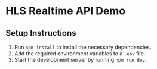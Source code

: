 # HLS Realtime API Demo 

## Setup Instructions

1. Run `npm install` to install the necessary dependencies.
2. Add the required environment variables to a `.env` file.
3. Start the development server by running `npm run dev`.

